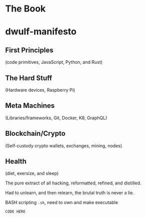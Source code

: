 # The Book
# dwulf-manifesto

## First Principles
(code primitives, JavaScript, Python, and Rust)

## The Hard Stuff
(Hardware devices, Raspberry Pi)

## Meta Machines
(Libraries/frameworks, Git, Docker, K8, GraphQL)

## Blockchain/Crypto
(Self-custody crypto wallets, exchanges, mining, nodes)

## Health
(diet, exersize, and sleep)


The pure extract of all hacking, reformatted, refined, and distilled. 

Had to unlearn, and then relearn, the brutal truth is never a lie.

BASH scripting `.sh`, need to own and make executable

`CODE HERE`
